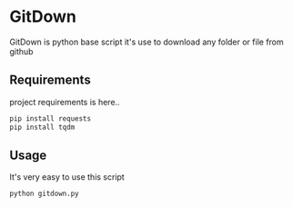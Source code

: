 # GitDown

GitDown is python base script it's use to download any folder or file from github 

## Requirements

project requirements is here..

```bash
pip install requests
pip install tqdm
```

## Usage
It's very easy to use this script
```python
python gitdown.py
```
